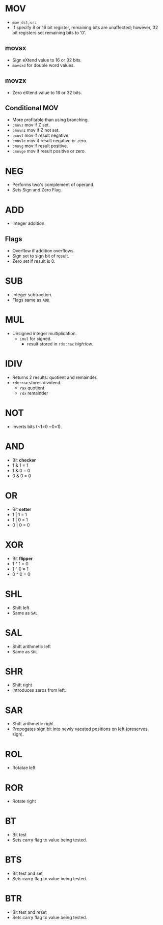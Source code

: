 <!--
  Author:  NE- https://github.com/NE-
  Date:    2022 August 12
  Purpose: General notes for the x86-64 instructions.
-->

# MOV
- `mov dst,src`
- If specify 8 or 16 bit register, remaining bits are unaffected; however, 32 bit registers set remaining bits to '0'.
## movsx
- Sign eXtend value to 16 or 32 bits.
- `movsxd` for double word values.
## movzx
- Zero eXtend value to 16 or 32 bits.

## Conditional MOV
- More profitable than using branching.
- `cmovz` mov if Z set.
- `cmovnz` mov if Z not set.
- `cmovl` mov if result negative.
- `cmovle` mov if result negative or zero.
- `cmovg` mov if result positive.
- `cmovge` mov if result positive or zero.

# NEG
- Performs two's complement of operand.
- Sets Sign and Zero Flag.

# ADD
- Integer addition.
## Flags 
- Overflow if addition overflows.
- Sign set to sign bit of result.
- Zero set if result is 0.
# SUB
- Integer subtraction.
- Flags same as `ADD`.
# MUL
- Unsigned integer multiplication.
  - `imul` for signed.
    - result stored in `rdx:rax` *high:low*.
# IDIV
- Returns 2 results: quotient and remainder.
- `rdx:rax` stores dividend.
  - `rax` quotient
  - `rdx` remainder
# NOT
- Inverts bits (~1=0 ~0=1).
# AND
- Bit **checker**
- 1 & 1 = 1
- 1 & 0 = 0
- 0 & 0 = 0
# OR
- Bit **setter**
- 1 | 1 = 1
- 1 | 0 = 1
- 0 | 0 = 0
# XOR
- Bit **flipper**
- 1 ^ 1 = 0
- 1 ^ 0 = 1
- 0 ^ 0 = 0
# SHL
- Shift left
- Same as `SAL`
# SAL
- Shift arithmetic left
- Same as `SHL`
# SHR
- Shift right
- Introduces zeros from left.
# SAR
- Shift arithmetic right
- Propogates sign bit into newly vacated positions on left (preserves sign).
# ROL
- Rotatae left
# ROR
- Rotate right
# BT
- Bit test
- Sets carry flag to value being tested.
# BTS
- Bit test and set
- Sets carry flag to value being tested.
# BTR
- Bit test and reset
- Sets carry flag to value being tested.

